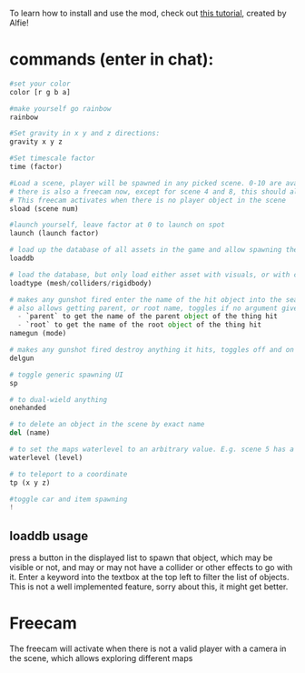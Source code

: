 To learn how to install and use the mod, check out [this tutorial](https://youtu.be/c0j56CtgiYs), created by Alfie!

# commands (enter in chat):

```py
#set your color
color [r g b a]

#make yourself go rainbow
rainbow

#Set gravity in x y and z directions:
gravity x y z

#Set timescale factor
time (factor)

#Load a scene, player will be spawned in any picked scene. 0-10 are available, but may break things, you may need to alt + f4
# there is also a freecam now, except for scene 4 and 8, this should allow exploring scenes 0-10, but not getting back, at the moment, sadly. 
# This freecam activates when there is no player object in the scene
sload (scene num)

#launch yourself, leave factor at 0 to launch on spot
launch (launch factor)

# load up the database of all assets in the game and allow spawning them through a filtered list - very experimental
loaddb

# load the database, but only load either asset with visuals, or with colliders. This makes it easier to find interesting assets.
loadtype (mesh/colliders/rigidbody)

# makes any gunshot fired enter the name of the hit object into the search bar of the asset spawning system, to make identifying them easy.
# also allows getting parent, or root name, toggles if no argument given
  - `parent` to get the name of the parent object of the thing hit
  - `root` to get the name of the root object of the thing hit
namegun (mode)

# makes any gunshot fired destroy anything it hits, toggles off and on
delgun

# toggle generic spawning UI
sp

# to dual-wield anything
onehanded 

# to delete an object in the scene by exact name
del (name)

# to set the maps waterlevel to an arbitrary value. E.g. scene 5 has a high water-level, and a map below
waterlevel (level) 

# to teleport to a coordinate 
tp (x y z)

#toggle car and item spawning
!
```

## loaddb usage
press a button in the displayed list to spawn that object, which may be visible or not, and may or may not have a collider or other effects to go with it.
Enter a keyword into the textbox at the top left to filter the list of objects.
This is not a well implemented feature, sorry about this, it might get better.

# Freecam

The freecam will activate when there is not a valid player with a camera in the scene, which allows exploring different maps

